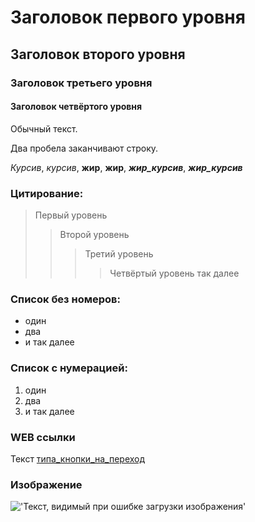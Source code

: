 # Заголовок первого уровня
## Заголовок второго уровня
### Заголовок третьего уровня
#### Заголовок четвёртого уровня  

Обычный текст.

Два пробела заканчивают строку.  

*Курсив*, _курсив_, **жир**, __жир__, _**жир_курсив**_, __*жир_курсив*__  

### Цитирование:  
> Первый уровень  
>> Второй уровень
>>> Третий уровень
>>>>Четвёртый уровень так далее

### Список без номеров:
* один
* два
* и так далее

### Список с нумерацией:
1. один
2. два
3. и так далее

### WEB ссылки
Текст [типа_кнопки_на_переход]('Ссылка_на_сайт' 'Всплывающая подсказка')

### Изображение
!['Текст, видимый при ошибке загрузки изображения'](Play_Button.png)
